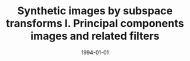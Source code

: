 ---
title: "Synthetic images by subspace transforms I. Principal components images and related filters"
date: 1994-01-01
authors_string: J. Sychra, Peter Bandettini, N. Bhattacharya, Q. Lin
authors:
   - J. Sychra
   - Peter Bandettini
   - N. Bhattacharya
   - Q. Lin
author_ids:
   - peter_bandettini
   - colin_hoy
journal: 'Medical Physics'
volume: 21
issue: 
pages: 193-201
book_title: ''
publisher: ''
abstract: ""
project_id: 
paper_url: 
doi: 
data_loc: ''
code_loc: ''
file: '/assets/publications//assets/publications/'
file_name: '/assets/publications/'
type: journal_article
pub_str: ' (1994) Medical Physics 21: 193-201'
layout: publication 
---